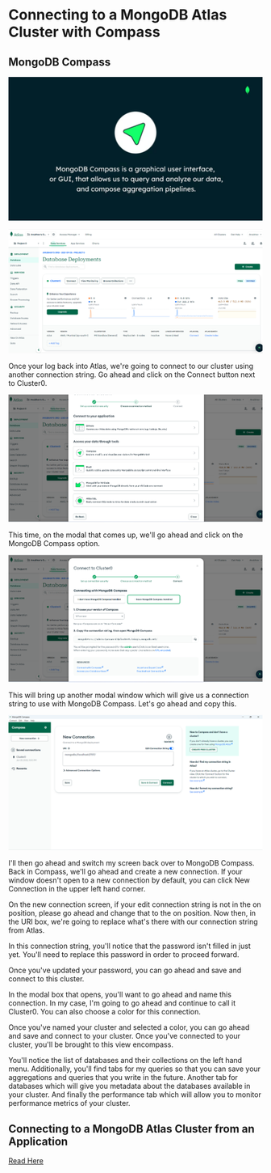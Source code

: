 # **Connecting to a MongoDB Atlas Cluster with Compass**

## **MongoDB Compass**

![MongoDB Compass](./assets/images/Compass.png)


![MongoDB Compass](./assets/images/Deployment.png)

Once your log back into Atlas, we're going to connect to our cluster using another connection string. Go ahead and click on the Connect button next to Cluster0.

![MongoDB Compass](./assets/images/Compass1.png)

This time, on the modal that comes up, we'll go ahead and click on the MongoDB Compass option. 


![MongoDB Compass](./assets/images/Compass2.png)

This will bring up another modal window which will give us a connection string to use with MongoDB Compass. Let's go ahead and copy this.

![MongoDB Compass](./assets/images/Compass3.png)

I'll then go ahead and switch my screen back over to MongoDB Compass. Back in Compass, we'll go ahead and create a new connection. If your window doesn't open to a new connection by default, you can click New Connection in the upper left hand corner. 

On the new connection screen, if your edit connection string is not in the on position, please go ahead and change that to the on position. Now then, in the URI box, we're going to replace what's there with our connection string from Atlas. 

In this connection string, you'll notice that the password isn't filled in just yet. You'll need to replace this password in order to proceed forward.

Once you've updated your password, you can go ahead and save and connect to this cluster.

In the modal box that opens, you'll want to go ahead and name this connection. In my case, I'm going to go ahead and continue to call it Cluster0. You can also choose a color for this connection. 

Once you've named your cluster and selected a color, you can go ahead and save and connect to your cluster. Once you've connected to your cluster, you'll be brought to this view encompass. 

You'll notice the list of databases and their collections on the left hand menu. Additionally, you'll find tabs for my queries so that you can save your aggregations and queries that you write in the future. Another tab for databases which will give you metadata about the databases available in your cluster. And finally the performance tab which will allow you to monitor performance metrics of your cluster. 


## **Connecting to a MongoDB Atlas Cluster from an Application**

[Read Here](https://www.mongodb.com/docs/drivers)